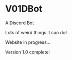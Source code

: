 # V01DBot

A Discord Bot

Lots of weird things it can do!

Website in progress...

Version 1.0 complete!
